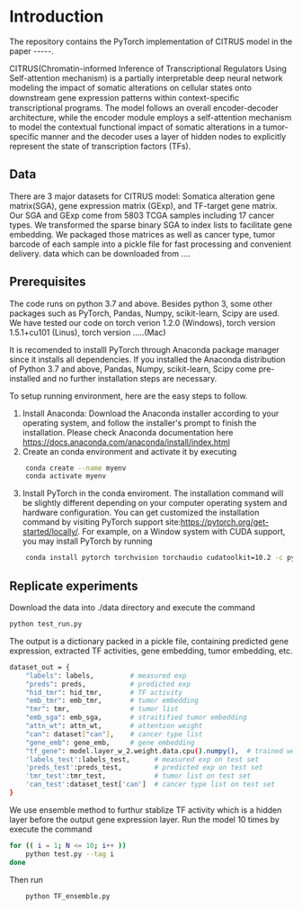 # Introduction

The repository contains the PyTorch implementation of CITRUS model in the paper -----. 

CITRUS(Chromatin-informed Inference of Transcriptional Regulators Using Self-attention mechanism) is a partially interpretable deep neural network modeling the impact of somatic alterations on cellular states onto downstream gene expression patterns within context-speciﬁc transcriptional programs.  The model follows an overall encoder-decoder architecture, while the encoder module employs a self-attention mechanism to model the contextual functional impact of somatic alterations in a tumor-specific manner and the decoder uses a layer of hidden nodes to explicitly represent the state of transcription factors (TFs).

## Data
There are 3 major datasets for CITRUS model: Somatica alteration gene matrix(SGA), gene expression matrix (GExp),  and TF-target gene matrix. Our SGA and GExp come from 5803 TCGA samples including 17 cancer types. We transformed the sparse binary SGA to index lists to facilitate gene embedding. We packaged those matrices as well as cancer type, tumor barcode of each sample into a pickle file for fast processing and convenient delivery. 
data which can be downloaded from ....

## Prerequisites
The code runs on python 3.7 and above. Besides python 3, some other packages such as PyTorch, Pandas, Numpy, scikit-learn, Scipy are used. We have tested our code on torch verion 1.2.0 (Windows), torch version 1.5.1+cu101 (Linus), torch version .....(Mac)

It is recomended to installl PyTorch through Anaconda package manager since it installs all dependencies. If you installed the Anaconda distribution of Python 3.7 and above, Pandas, Numpy, scikit-learn, Scipy come pre-installed and no further installation steps are necessary.

To setup running environment, here are the easy steps to follow.
1. Install Anaconda: Download the Anaconda installer according to your operating system, and follow the installer's prompt to finish the installation. Please check Anaconda documentation here
https://docs.anaconda.com/anaconda/install/index.html
2. Create an conda environment and activate it by executing
```sh
    conda create --name myenv
    conda activate myenv
```
3.  Install PyTorch in the conda enviroment. The installation command will be slightly different depending on your computer operating system and hardware configuration. You can get customized the installation command by visiting PyTorch support site:https://pytorch.org/get-started/locally/. For example, on a Window system with CUDA support, you may install PyTorch by running
```sh
    conda install pytorch torchvision torchaudio cudatoolkit=10.2 -c pytorch
 ```  
 ## Replicate experiments
Download the data into ./data directory and execute the command
```sh
python test_run.py 
```
The output is a dictionary packed in a pickle file, containing predicted gene expression, extracted TF activities, gene embedding, tumor embedding, etc.  
```sh
dataset_out = {
    "labels": labels,         # measured exp 
    "preds": preds,           # predicted exp
    "hid_tmr": hid_tmr,       # TF activity
    "emb_tmr": emb_tmr,       # tumor embedding
    "tmr": tmr,               # tumor list
    "emb_sga": emb_sga,       # straitified tumor embedding
    "attn_wt": attn_wt,       # attention weight
    "can": dataset["can"],    # cancer type list
    "gene_emb": gene_emb,     # gene embedding
    "tf_gene": model.layer_w_2.weight.data.cpu().numpy(),  # trained weight of tf_gene constrains
    'labels_test':labels_test,      # measured exp on test set
    'preds_test':preds_test,        # predicted exp on test set
    'tmr_test':tmr_test,            # tumor list on test set
    'can_test':dataset_test['can']  # cancer type list on test set
}
```

We use ensemble method to furthur stablize TF activity which is a hidden layer before the output gene expression layer. Run the model 10 times by execute the command
```sh
for (( i = 1; N <= 10; i++ ))
    python test.py --tag i 
done
```
Then run 
```sh
    python TF_ensemble.py
```

